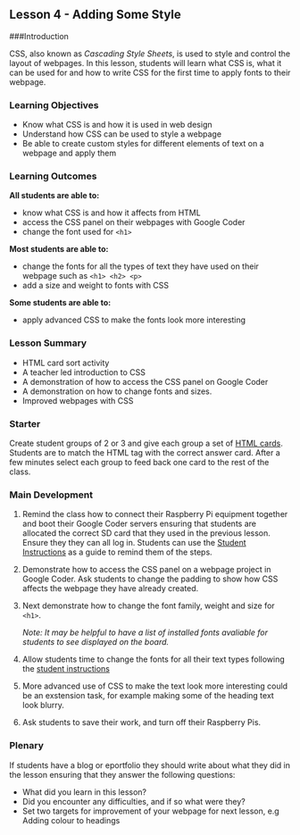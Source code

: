 ## Lesson 4 - Adding Some Style

###Introduction

CSS, also known as *Cascading Style Sheets*, is used to style and control the layout of webpages. In this lesson, students will learn what CSS is, what it can be used for and how to write CSS for the first time to apply fonts to their webpage.

### Learning Objectives

- Know what CSS is and how it is used in web design
- Understand how CSS can be used to style a webpage
- Be able to create custom styles for different elements of text on a webpage and apply them


### Learning Outcomes

**All students are able to:**

- know what CSS is and how it affects from HTML
- access the CSS panel on their webpages with Google Coder
- change the font used for `<h1>`

**Most students are able to:**

- change the fonts for all the types of text they have used on their webpage such as `<h1> <h2> <p>`
- add a size and weight to fonts with CSS

**Some students are able to:**

- apply advanced CSS to make the fonts look more interesting


### Lesson Summary

- HTML card sort activity
- A teacher led introduction to CSS
- A demonstration of how to access the CSS panel on Google Coder
- A demonstration on how to change fonts and sizes.
- Improved webpages with CSS


### Starter

Create student groups of 2 or 3 and give each group a set of [HTML cards](https://github.com/raspberrypilearning/coder-html-css-lessons/raw/master/Lesson-4/html-cards.pdf). Students are to match the HTML tag with the correct answer card. After a few minutes select each group to feed back one card to the rest of the class. 


### Main Development

1. Remind the class how to connect their Raspberry Pi equipment together and boot their Google Coder servers ensuring that students are allocated the correct SD card that they used in the previous lesson. Ensure they they can all log in. Students can use the [Student Instructions](https://github.com/raspberrypilearning/coder-html-css-lessons/blob/master/Lesson-4/student-instructions-4.md) as a guide to remind them of the steps.

2. Demonstrate how to access the CSS panel on a webpage project in Google Coder. Ask students to change the padding to show how CSS affects the webpage they have already created.

3. Next demonstrate how to change the font family, weight and size for `<h1>`. 
	
	*Note: It may be helpful to have a list of installed fonts avaliable for students to see displayed on the board.*

4. Allow students time to change the fonts for all their text types following the [student instructions](https://github.com/raspberrypilearning/coder-html-css-lessons/blob/master/Lesson-4/student-instructions-4.md) 

5. More advanced use of CSS to make the text look more interesting could be an exstension task, for example making some of the heading text look blurry.

6. Ask students to save their work, and turn off their Raspberry Pis.

### Plenary

If students have a blog or eportfolio they should write about what they did in the lesson ensuring that they answer the following questions:

- What did you learn in this lesson?
- Did you encounter any difficulties, and if so what were they?
- Set two targets for improvement of your webpage for next lesson, e.g Adding colour to headings  



